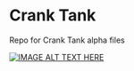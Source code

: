 # Crank Tank 

Repo for Crank Tank alpha files


[![IMAGE ALT TEXT HERE](http://i.imgur.com/vAdZH7l.png)](https://www.youtube.com/watch?v=Z5CZWMeVGl0&feature=youtu.be)
